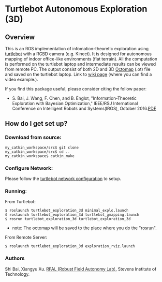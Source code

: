 # Turtlebot Autonomous Exploration (3D) 

## Overview

This is an ROS implementation of infomation-theoretic exploration using [turtlebot](http://wiki.ros.org/Robots/TurtleBot) with a RGBD camera (e.g. Kinect). It is designed for autonomous mapping of indoor office-like environments (flat terrain). All the computation is performed on the turtlebot laptop and intermediate results can be viewed from remote PC. The output consist of both 2D and 3D [Octomap](http://octomap.github.io/) (.ot) file and saved on the turtlebot laptop.
Link to [wiki page](http://wiki.ros.org/turtlebot_exploration_3d) (where you can find a video example.).


If you find this package useful, please consider citing the follow paper:

* S. Bai, J. Wang, F. Chen, and B. Englot, "Information-Theoretic Exploration with Bayesian Optimization," IEEE/RSJ International Conference on Intelligent Robots and Systems(IROS), October 2016.[PDF](http://personal.stevens.edu/~benglot/Bai_Wang_Chen_Englot_IROS2016_AcceptedVersion.pdf)


## How do I get set up? 

### Download from source:

```
my_catkin_workspace/src$ git clone 
my_catkin_workspace/src$ cd ..
my_catkin_workspace$ catkin_make
```

### Configure Network:
Please follow the [turtlebot network configuration](http://wiki.ros.org/turtlebot/Tutorials/indigo/Network%20Configuration) to setup.

### Running:

From Turtlebot:
```
$ roslaunch turtlebot_exploration_3d minimal_explo.launch
$ roslaunch turtlebot_exploration_3d turtlebot_gmapping.launch
$ rosrun turtlebot_exploration_3d turtlebot_exploration_3d
```
* note: The octomap will be saved to the place where you do the "rosrun".

From Remote Server:
```
$ roslaunch turtlebot_exploration_3d exploration_rviz.launch
```

### Authors ###

Shi Bai, Xiangyu Xu.
[RFAL (Robust Field Autonomy Lab)](http://personal.stevens.edu/~benglot/index.html), Stevens Institute of Technology.

